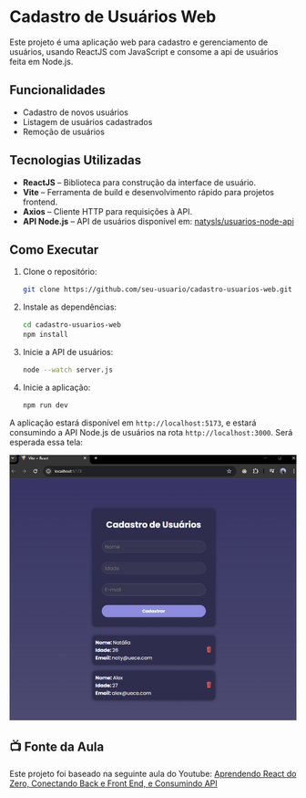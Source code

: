 # Cadastro de Usuários Web

Este projeto é uma aplicação web para cadastro e gerenciamento de usuários, usando ReactJS com JavaScript e consome a api de usuários feita em Node.js.

## Funcionalidades

- Cadastro de novos usuários
- Listagem de usuários cadastrados
- Remoção de usuários

## Tecnologias Utilizadas

- **ReactJS** – Biblioteca para construção da interface de usuário.
- **Vite** – Ferramenta de build e desenvolvimento rápido para projetos frontend.
- **Axios** – Cliente HTTP para requisições à API.
- **API Node.js** – API de usuários disponível em: [natysls/usuarios-node-api](https://github.com/natysls/usuarios-node-api)


## Como Executar

1. Clone o repositório:
    ```bash
    git clone https://github.com/seu-usuario/cadastro-usuarios-web.git
    ```
2. Instale as dependências:
    ```bash
    cd cadastro-usuarios-web
    npm install
    ```
3. Inicie a API de usuários:
    ```bash
    node --watch server.js
    ```
4. Inicie a aplicação:
    ```bash
    npm run dev
    ```

A aplicação estará disponível em `http://localhost:5173`, e estará consumindo a API Node.js de usuários na rota `http://localhost:3000`. Será esperada essa tela:

![alt text](/src/assets/image.png)

## 📺 Fonte da Aula
Este projeto foi baseado na seguinte aula do Youtube:
[Aprendendo React do Zero, Conectando Back e Front End, e Consumindo API](https://youtu.be/PyrMT0GA3sE?si=TFYwPy-aiu8kAaR8)